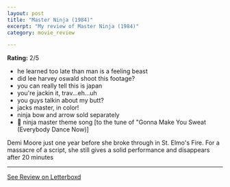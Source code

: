 ```yaml
---
layout: post
title: "Master Ninja (1984)"
excerpt: "My review of Master Ninja (1984)"
category: movie_review

---
```


**Rating:** 2/5

* he learned too late than man is a feeling beast
* did lee harvey oswald shoot this footage?
* you can really tell this is japan
* you're jackin it, trav...eh...uh
* you guys talkin about my butt?
* jacks master, in color!
* ninja bow and arrow sold separately 
* 🎵 ninja master theme song [to the tune of "Gonna Make You Sweat (Everybody Dance Now)]

Demi Moore just one year before she broke through in St. Elmo's Fire. For a massacre of a script, she still gives a solid performance and disappears after 20 minutes

<hr>

[See Review on Letterboxd](https://boxd.it/4TavSl)
